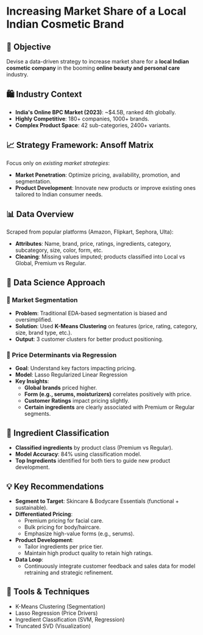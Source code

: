 # Increasing Market Share of a Local Indian Cosmetic Brand 

## 🎯 Objective
Devise a data-driven strategy to increase market share for a **local Indian cosmetic company** in the booming **online beauty and personal care** industry.

## 🛍️ Industry Context
- **India's Online BPC Market (2023)**: ~$4.5B, ranked 4th globally.
- **Highly Competitive**: 180+ companies, 1000+ brands.
- **Complex Product Space**: 42 sub-categories, 2400+ variants.

## 📈 Strategy Framework: Ansoff Matrix
Focus only on *existing market strategies*:
- **Market Penetration**: Optimize pricing, availability, promotion, and segmentation.
- **Product Development**: Innovate new products or improve existing ones tailored to Indian consumer needs.

## 📊 Data Overview
Scraped from popular platforms (Amazon, Flipkart, Sephora, Ulta):
- **Attributes**: Name, brand, price, ratings, ingredients, category, subcategory, size, color, form, etc.
- **Cleaning**: Missing values imputed; products classified into Local vs Global, Premium vs Regular.

## 🧠 Data Science Approach

### 🧩 Market Segmentation
- **Problem**: Traditional EDA-based segmentation is biased and oversimplified.
- **Solution**: Used **K-Means Clustering** on features (price, rating, category, size, brand type, etc.).
- **Output**: 3 customer clusters for better product positioning.

### 💸 Price Determinants via Regression
- **Goal**: Understand key factors impacting pricing.
- **Model**: Lasso Regularized Linear Regression
- **Key Insights**:
  - **Global brands** priced higher.
  - **Form (e.g., serums, moisturizers)** correlates positively with price.
  - **Customer Ratings** impact pricing slightly.
  - **Certain ingredients** are clearly associated with Premium or Regular segments.

## 🧪 Ingredient Classification
- **Classified ingredients** by product class (Premium vs Regular).
- **Model Accuracy**: 84% using classification model.
- **Top Ingredients** identified for both tiers to guide new product development.

## 💡 Key Recommendations
- **Segment to Target**: Skincare & Bodycare Essentials (functional + sustainable).
- **Differentiated Pricing**:
  - Premium pricing for facial care.
  - Bulk pricing for body/haircare.
  - Emphasize high-value forms (e.g., serums).
- **Product Development**:
  - Tailor ingredients per price tier.
  - Maintain high product quality to retain high ratings.
- **Data Loop**:
  - Continuously integrate customer feedback and sales data for model retraining and strategic refinement.

## 🔄 Tools & Techniques
- K-Means Clustering (Segmentation)
- Lasso Regression (Price Drivers)
- Ingredient Classification (SVM, Regression)
- Truncated SVD (Visualization)
